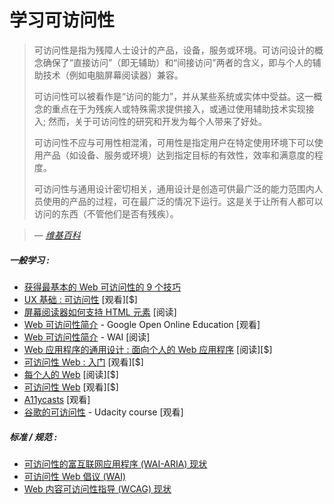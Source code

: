 # 学习可访问性

> 可访问性是指为残障人士设计的产品，设备，服务或环境。可访问设计的概念确保了“直接访问”（即无辅助）和“间接访问”两者的含义，即与个人的辅助技术（例如电脑屏幕阅读器）兼容。
>
>可访问性可以被看作是“访问的能力”，并从某些系统或实体中受益。这一概念的重点在于为残疾人或特殊需求提供接入，或通过使用辅助技术实现接入; 然而，关于可访问性的研究和开发为每个人带来了好处。
>
>可访问性不应与可用性相混淆，可用性是指定用户在特定使用环境下可以使用产品（如设备、服务或环境）达到指定目标的有效性，效率和满意度的程度。
>
>可访问性与通用设计密切相关，通用设计是创造可供最广泛的能力范围内人员使用的产品的过程，可在最广泛的情况下运行。这是关于让所有人都可以访问的东西（不管他们是否有残疾）。

><cite>&#8212; [维基百科](https://en.wikipedia.org/wiki/Accessibility)</cite>

##### 一般学习 :

* [获得最基本的 Web 可访问性的 9 个技巧 ](https://medium.com/@realabhijeet4u/9-tips-to-get-bare-minimum-of-web-accessibility-739899a9437c)
* [UX 基础 : 可访问性](http://www.lynda.com/Accessibility-tutorials/Foundations-UX-Accessibility/435008-2.html) [观看][$]
* [屏幕阅读器如何支持 HTML 元素](http://thepaciellogroup.github.io/AT-browser-tests/?utm_source=html5weekly&utm_medium=email) [阅读]
* [Web 可访问性简介](https://webaccessibility.withgoogle.com/course) - Google Open Online Education [观看]
* [Web 可访问性简介](https://www.w3.org/WAI/intro/accessibility.php) - WAI [阅读]
* [Web 应用程序的通用设计 :  面向个人的 Web 应用程序](http://www.amazon.com/Universal-Design-Web-Applications-Everyone/dp/0596518730/ref=sr_1_1) [阅读][$]
* [ 可访问性 Web : 入门](http://www.pluralsight.com/courses/web-accessibility-getting-started) [观看][$]
* [每个人的 Web](http://rosenfeldmedia.com/books/a-web-for-everyone/) [阅读][$]
* [可访问性 Web](https://frontendmasters.com/workshops/accessibility/) [观看][$]
* [A11ycasts](https://www.youtube.com/playlist?list=PLNYkxOF6rcICWx0C9LVWWVqvHlYJyqw7g) [观看]
* [谷歌的可访问性](https://www.udacity.com/course/web-accessibility--ud891) - Udacity course [观看] 

##### 标准 / 规范 :

* [可访问性的富互联网应用程序  (WAI-ARIA) 现状](http://www.w3.org/standards/techs/aria#w3c_all)
* [可访问性 Web 倡议 (WAI)](http://www.w3.org/WAI/)
* [Web 内容可访问性指导  (WCAG)  现状](http://www.w3.org/standards/techs/wcag#w3c_all)
